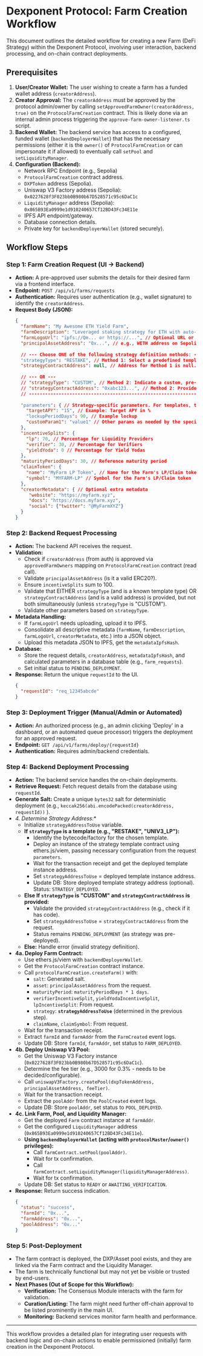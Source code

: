 # Dexponent Protocol: Farm Creation Workflow

This document outlines the detailed workflow for creating a new Farm (DeFi Strategy) within the Dexponent Protocol, involving user interaction, backend processing, and on-chain contract deployments.

## Prerequisites

1.  **User/Creator Wallet:** The user wishing to create a farm has a funded wallet address (`creatorAddress`).
2.  **Creator Approval:** The `creatorAddress` must be approved by the protocol admin/owner by calling `setApprovedFarmOwner(creatorAddress, true)` on the `ProtocolFarmCreation` contract. This is likely done via an internal admin process triggering the `approve-farm-owner-listener.ts` script.
3.  **Backend Wallet:** The backend service has access to a configured, funded wallet (`backendDeployerWallet`) that has the necessary permissions (either it is the `owner()` of `ProtocolFarmCreation` or can impersonate it if allowed) to eventually call `setPool` and `setLiquidityManager`.
4.  **Configuration (Backend):**
    *   Network RPC Endpoint (e.g., Sepolia)
    *   `ProtocolFarmCreation` contract address.
    *   `DXPToken` address (Sepolia).
    *   Uniswap V3 Factory address (Sepolia): `0x0227628f3F023bb0B980b67D528571c95c6DaC1c`
    *   `LiquidityManager` address (Sepolia): `0x865B93Ea0999e1d910240657Cf12BD43Fc34E11e`
    *   IPFS API endpoint/gateway.
    *   Database connection details.
    *   Private key for `backendDeployerWallet` (stored securely).

## Workflow Steps

### Step 1: Farm Creation Request (UI -> Backend)

*   **Action:** A pre-approved user submits the details for their desired farm via a frontend interface.
*   **Endpoint:** `POST /api/v1/farms/requests`
*   **Authentication:** Requires user authentication (e.g., wallet signature) to identify the `creatorAddress`.
*   **Request Body (JSON):**
    ```json
    {
      "farmName": "My Awesome ETH Yield Farm",
      "farmDescription": "Leveraged staking strategy for ETH with auto-compounding.",
      "farmLogoUrl": "ipfs://Qm... or https://...", // Optional URL or placeholder for later upload
      "principalAssetAddress": "0x...", // e.g., WETH address on Sepolia
      
      // --- Choose ONE of the following strategy definition methods: ---
      "strategyType": "RESTAKE", // Method 1: Select a predefined template (e.g., "RESTAKE", "UNIV3_LP", "AAVE_LEND"). Set strategyContractAddress to null.
      "strategyContractAddress": null, // Address for Method 1 is null.
      
      // --- OR ---
      // "strategyType": "CUSTOM", // Method 2: Indicate a custom, pre-deployed strategy.
      // "strategyContractAddress": "0xabc123...", // Method 2: Provide the address of YOUR pre-deployed strategy contract. It MUST conform to the Dexponent FarmStrategy interface.
      // -----------------------------------------------------------------
      
      "parameters": { // Strategy-specific parameters. For templates, these configure the template. For CUSTOM, may be unused or used for linking if Farm supports it.
        "targetAPY": "15", // Example: Target APY in %
        "lockupPeriodDays": 90, // Example lockup
        "customParam1": "value1" // Other params as needed by the specific strategyType or CUSTOM contract
      },
      "incentiveSplits": {
        "lp": 70, // Percentage for Liquidity Providers
        "verifier": 30, // Percentage for Verifiers
        "yieldYoda": 0 // Percentage for Yield Yodas
      },
      "maturityPeriodDays": 30, // Reference maturity period
      "claimToken": {
        "name": "MyFarm LP Token", // Name for the Farm's LP/Claim token
        "symbol": "MYFARM-LP" // Symbol for the Farm's LP/Claim token
      },
      "creatorMetadata": { // Optional extra metadata
         "website": "https://myfarm.xyz",
         "docs": "https://docs.myfarm.xyz",
         "social": {"twitter": "@MyFarmXYZ"}
      }
    }
    ```

### Step 2: Backend Request Processing

*   **Action:** The backend API receives the request.
*   **Validation:**
    *   Check if `creatorAddress` (from auth) is approved via `approvedFarmOwners` mapping on `ProtocolFarmCreation` contract (read call).
    *   Validate `principalAssetAddress` (is it a valid ERC20?).
    *   Ensure `incentiveSplits` sum to 100.
    *   Validate that EITHER `strategyType` (and is a known template type) OR `strategyContractAddress` (and is a valid address) is provided, but not both simultaneously (unless `strategyType` is "CUSTOM").
    *   Validate other parameters based on `strategyType`.
*   **Metadata Handling:**
    *   If `farmLogoUrl` needs uploading, upload it to IPFS.
    *   Consolidate all descriptive metadata (`farmName`, `farmDescription`, `farmLogoUrl`, `creatorMetadata`, etc.) into a JSON object.
    *   Upload this metadata JSON to IPFS, get the `metadataIpfsHash`.
*   **Database:**
    *   Store the request details, `creatorAddress`, `metadataIpfsHash`, and calculated parameters in a database table (e.g., `farm_requests`).
    *   Set initial status to `PENDING_DEPLOYMENT`.
*   **Response:** Return the unique `requestId` to the UI.
    ```json
    {
      "requestId": "req_12345abcde"
    }
    ```

### Step 3: Deployment Trigger (Manual/Admin or Automated)

*   **Action:** An authorized process (e.g., an admin clicking 'Deploy' in a dashboard, or an automated queue processor) triggers the deployment for an approved request.
*   **Endpoint:** `GET /api/v1/farms/deploy/{requestId}`
*   **Authentication:** Requires admin/backend credentials.

### Step 4: Backend Deployment Processing

*   **Action:** The backend service handles the on-chain deployments.
*   **Retrieve Request:** Fetch request details from the database using `requestId`.
*   **Generate Salt:** Create a unique `bytes32` salt for deterministic deployment (e.g., `keccak256(abi.encodePacked(creatorAddress, requestId))` ).
*   **4*. Determine Strategy Address:**
    *   Initialize `strategyAddressToUse` variable.
    *   **If `strategyType` is a template (e.g., "RESTAKE", "UNIV3_LP"):**
        *   Identify the bytecode/factory for the chosen template.
        *   Deploy an instance of the strategy template contract using ethers.js/viem, passing necessary configuration from the request `parameters`.
        *   Wait for the transaction receipt and get the deployed template instance address.
        *   Set `strategyAddressToUse` = deployed template instance address.
        *   Update DB: Store deployed template strategy address (optional). Status: `STRATEGY_DEPLOYED`.
    *   **Else If `strategyType` is "CUSTOM" and `strategyContractAddress` is provided:**
        *   Validate the provided `strategyContractAddress` (e.g., check if it has code).
        *   Set `strategyAddressToUse` = `strategyContractAddress` from the request.
        *   Status remains `PENDING_DEPLOYMENT` (as strategy was pre-deployed).
    *   **Else:** Handle error (invalid strategy definition).
*   **4a. Deploy Farm Contract:**
    *   Use ethers.js/viem with `backendDeployerWallet`.
    *   Get the `ProtocolFarmCreation` contract instance.
    *   Call `protocolFarmCreation.createFarm()` with:
        *   `salt`: Generated salt.
        *   `asset`: `principalAssetAddress` from the request.
        *   `maturityPeriod`: `maturityPeriodDays * 1 days`.
        *   `verifierIncentiveSplit`, `yieldYodaIncentiveSplit`, `lpIncentiveSplit`: From request.
        *   `strategy`: **`strategyAddressToUse`** (determined in the previous step).
        *   `claimName`, `claimSymbol`: From request.
    *   Wait for the transaction receipt.
    *   Extract `farmId` and `farmAddr` from the `FarmCreated` event logs.
    *   Update DB: Store `farmId`, `farmAddr`, set status to `FARM_DEPLOYED`.
*   **4b. Deploy Uniswap V3 Pool:**
    *   Get the Uniswap V3 Factory instance (`0x0227628f3F023bb0B980b67D528571c95c6DaC1c`).
    *   Determine the fee tier (e.g., 3000 for 0.3% - needs to be decided/configurable).
    *   Call `uniswapV3Factory.createPool(dxpTokenAddress, principalAssetAddress, feeTier)`.
    *   Wait for the transaction receipt.
    *   Extract the `poolAddr` from the `PoolCreated` event logs.
    *   Update DB: Store `poolAddr`, set status to `POOL_DEPLOYED`.
*   **4c. Link Farm, Pool, and Liquidity Manager:**
    *   Get the deployed `Farm` contract instance at `farmAddr`.
    *   Get the configured `LiquidityManager` address (`0x865B93Ea0999e1d910240657Cf12BD43Fc34E11e`).
    *   **Using `backendDeployerWallet` (acting with `protocolMaster`/`owner()` privileges):**
        *   Call `farmContract.setPool(poolAddr)`.
        *   Wait for tx confirmation.
        *   Call `farmContract.setLiquidityManager(liquidityManagerAddress)`.
        *   Wait for tx confirmation.
    *   Update DB: Set status to `READY` or `AWAITING_VERIFICATION`.
*   **Response:** Return success indication.
    ```json
    {
      "status": "success",
      "farmId": "0x...",
      "farmAddress": "0x...",
      "poolAddress": "0x..."
    }
    ```

### Step 5: Post-Deployment

*   The farm contract is deployed, the DXP/Asset pool exists, and they are linked via the Farm contract and the Liquidity Manager.
*   The farm is technically functional but may not yet be visible or trusted by end-users.
*   **Next Phases (Out of Scope for this Workflow):**
    *   **Verification:** The Consensus Module interacts with the farm for validation.
    *   **Curation/Listing:** The farm might need further off-chain approval to be listed prominently in the main UI.
    *   **Monitoring:** Backend services monitor farm health and performance.

---
This workflow provides a detailed plan for integrating user requests with backend logic and on-chain actions to enable permissioned (initially) farm creation in the Dexponent Protocol.
